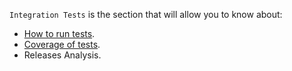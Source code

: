 
`Integration Tests` is the section that will allow you to know about:
 - [How to run tests](https://github.com/wazuh/wazuh-qa/wiki/Parameters-guide).
 - [Coverage of tests](https://github.com/wazuh/wazuh-qa/wiki/Coverage).
 - Releases Analysis.
